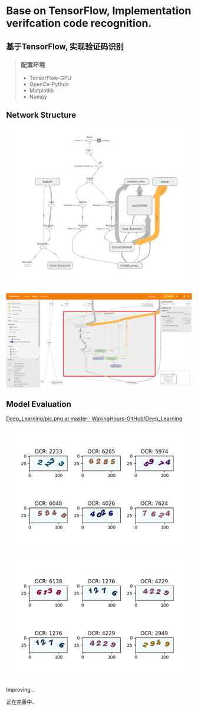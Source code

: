 # Base on TensorFlow, Implementation verifcation code recognition.

## 基于TensorFlow, 实现验证码识别

> ###  配置环境
>
> - TensorFlow-GPU
> - OpenCv-Python
> - Matplotlib
> - Numpy

## Network Structure

![img](https://raw.githubusercontent.com/WakingHours-GitHub/Deep_Learning/master/LibraryPictureCode/result/NetWork_Structure.png)

![img](https://raw.githubusercontent.com/WakingHours-GitHub/Deep_Learning/master/LibraryPictureCode/result/Snipaste_2022-03-24_13-24-44.png)

## Model Evaluation

[Deep_Learning/pic.png at master · WakingHours-GitHub/Deep_Learning](https://github.com/WakingHours-GitHub/Deep_Learning/blob/master/LibraryPictureCode/CNN/pic.png)



![img](https://raw.githubusercontent.com/WakingHours-GitHub/Deep_Learning/master/LibraryPictureCode/CNN/pic.png)

![img](https://raw.githubusercontent.com/WakingHours-GitHub/Deep_Learning/master/LibraryPictureCode/result/pic.png)

Improving...

正在完善中..